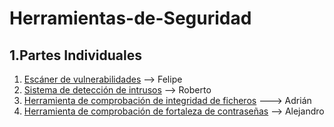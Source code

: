 # Herramientas-de-Seguridad

## 1.Partes Individuales

1. [Escáner de vulnerabilidades](Alumno1.md) --> Felipe
2. [Sistema de detección de intrusos]() --> Roberto
3. [Herramienta de comprobación de integridad de ficheros]() --->   Adrián
4. [Herramienta de comprobación de fortaleza de contraseñas]() --> Alejandro